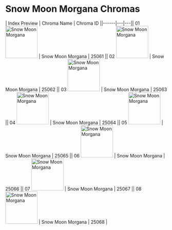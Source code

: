 # Snow Moon Morgana Chromas

| Index  Preview | Chroma Name | Chroma ID ||------|---|---|| 01  <img src='https://raw.communitydragon.org/latest/plugins/rcp-be-lol-game-data/global/default/v1/champion-chroma-images/25/25061.png' alt='Snow Moon Morgana' width='100'> | Snow Moon Morgana | 25061 || 02  <img src='https://raw.communitydragon.org/latest/plugins/rcp-be-lol-game-data/global/default/v1/champion-chroma-images/25/25062.png' alt='Snow Moon Morgana' width='100'> | Snow Moon Morgana | 25062 || 03  <img src='https://raw.communitydragon.org/latest/plugins/rcp-be-lol-game-data/global/default/v1/champion-chroma-images/25/25063.png' alt='Snow Moon Morgana' width='100'> | Snow Moon Morgana | 25063 || 04  <img src='https://raw.communitydragon.org/latest/plugins/rcp-be-lol-game-data/global/default/v1/champion-chroma-images/25/25064.png' alt='Snow Moon Morgana' width='100'> | Snow Moon Morgana | 25064 || 05  <img src='https://raw.communitydragon.org/latest/plugins/rcp-be-lol-game-data/global/default/v1/champion-chroma-images/25/25065.png' alt='Snow Moon Morgana' width='100'> | Snow Moon Morgana | 25065 || 06  <img src='https://raw.communitydragon.org/latest/plugins/rcp-be-lol-game-data/global/default/v1/champion-chroma-images/25/25066.png' alt='Snow Moon Morgana' width='100'> | Snow Moon Morgana | 25066 || 07  <img src='https://raw.communitydragon.org/latest/plugins/rcp-be-lol-game-data/global/default/v1/champion-chroma-images/25/25067.png' alt='Snow Moon Morgana' width='100'> | Snow Moon Morgana | 25067 || 08  <img src='https://raw.communitydragon.org/latest/plugins/rcp-be-lol-game-data/global/default/v1/champion-chroma-images/25/25068.png' alt='Snow Moon Morgana' width='100'> | Snow Moon Morgana | 25068 |